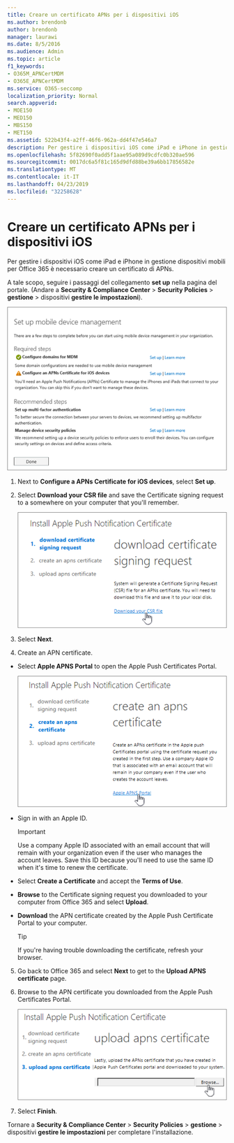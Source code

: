 ```yaml
---
title: Creare un certificato APNs per i dispositivi iOS
ms.author: brendonb
author: brendonb
manager: laurawi
ms.date: 8/5/2016
ms.audience: Admin
ms.topic: article
f1_keywords:
- O365M_APNCertMDM
- O365E_APNCertMDM
ms.service: O365-seccomp
localization_priority: Normal
search.appverid:
- MOE150
- MED150
- MBS150
- MET150
ms.assetid: 522b43f4-a2ff-46f6-962a-dd4f47e546a7
description: Per gestire i dispositivi iOS come iPad e iPhone in gestione dispositivi mobili per Office 365, eseguire la procedura seguente per creare un certificato di APNs.
ms.openlocfilehash: 5f82690f0add5f1aae95a089d9cdfc0b320ae596
ms.sourcegitcommit: 0017dc6a5f81c165d9dfd88be39a6bb17856582e
ms.translationtype: MT
ms.contentlocale: it-IT
ms.lasthandoff: 04/23/2019
ms.locfileid: "32258628"
---
```

# <a name="create-an-apns-certificate-for-ios-devices"></a>Creare un certificato APNs per i dispositivi iOS

 Per gestire i dispositivi iOS come iPad e iPhone in gestione dispositivi mobili per Office 365 è necessario creare un certificato di APNs. 
  
A tale scopo, seguire i passaggi del collegamento **set up** nella pagina del portale. (Andare a **Security &amp; Compliance Center** \> **Security Policies** \> **gestione** \> dispositivi **gestire le impostazioni**).
  
![Configurare i passaggi necessari e consigliati per la gestione dei dispositivi mobili](media/d71e3c76-b6b9-4549-ade6-cbfab846d908.png)
  
1. Next to **Configure a APNs Certificate for iOS devices**, select **Set up**.
    
2. Select **Download your CSR file** and save the Certificate signing request to a somewhere on your computer that you'll remember. 
    
    ![Finestra di dialogo Installa certificato APN](media/03aa8a24-e95c-4077-9b6b-ef76a86bafd7.png)
  
3.  Select **Next**. 
    
4.  Create an APN certificate.
    
  - Select **Apple APNS Portal** to open the Apple Push Certificates Portal.  
    
    ![Installare la finestra di dialogo CERT notifica APN con il portale di APNS Apple selezionato](media/ce19f53c-f44a-470b-baf3-9278dfda2ba5.png)
  
  - Sign in with an Apple ID.
    
    > [!IMPORTANT]
    > Use a company Apple ID associated with an email account that will remain with your organization even if the user who manages the account leaves. Save this ID because you'll need to use the same ID when it's time to renew the certificate. 
  
  - Select **Create a Certificate** and accept the **Terms of Use**.
    
  - **Browse** to the Certificate signing request you downloaded to your computer from Office 365 and select **Upload**.
    
  - **Download** the APN certificate created by the Apple Push Certificate Portal to your computer. 
    
    > [!TIP]
    > If you're having trouble downloading the certificate, refresh your browser. 
  
5. Go back to Office 365 and select **Next** to get to the **Upload APNS certificate** page. 
    
6.  Browse to the APN certificate you downloaded from the Apple Push Certificates Portal.
    
    ![Fare clic sul pulsante Sfoglia per selezionare APNS Cert scaricato da Apple](media/afe2849d-af23-4c55-9009-d8f25edaf6c0.png)
  
7. Select **Finish**.
    
Tornare a **Security &amp; Compliance Center** \> **Security Policies** \> **gestione** \> dispositivi **gestire le impostazioni** per completare l'installazione. 
  

